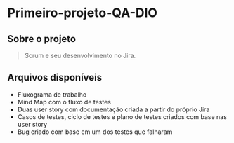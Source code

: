 # Primeiro-projeto-QA-DIO

## **Sobre o projeto**
> Scrum e seu desenvolvimento no Jira.

## **Arquivos disponíveis**

*   Fluxograma de trabalho 
*   Mind Map com o fluxo de testes
*   Duas user story com documentação criada a partir do próprio Jira
*   Casos de testes, ciclo de testes e plano de testes criados com base nas user story
*   Bug criado com base em um dos testes que falharam
